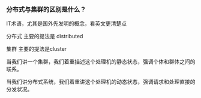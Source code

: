 ### 分布式与集群的区别是什么？

IT术语，尤其是国外先发明的概念，看英文更清楚点

分布式 主要的提法是 distributed

集群 主要的提法是cluster

当我们讲一个集群，我们着重描述这个处理机的静态状态，强调个体和群体之间的联系。

当我们讲分布式系统，我们着重讲这个处理机的动态状态，强调请求和处理直接的分发状况。